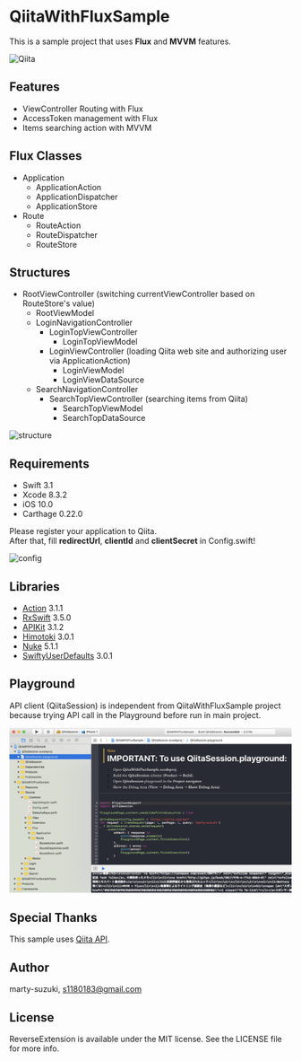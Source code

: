 # QiitaWithFluxSample

This is a sample project that uses **Flux** and **MVVM** features.

![Qiita](./Images/Qiita.gif)

## Features

- ViewController Routing with Flux
- AccessToken management with Flux
- Items searching action with MVVM

## Flux Classes

- Application
  - ApplicationAction
  - ApplicationDispatcher
  - ApplicationStore
- Route
  - RouteAction
  - RouteDispatcher
  - RouteStore

## Structures

- RootViewController (switching currentViewController based on RouteStore's value)
  - RootViewModel
  - LoginNavigationController
    - LoginTopViewController
      - LoginTopViewModel
    - LoginViewController (loading Qiita web site and authorizing user via ApplicationAction)
      - LoginViewModel
      - LoginViewDataSource
  - SearchNavigationController
    - SearchTopViewController (searching items from Qiita)
      - SearchTopViewModel
      - SearchTopDataSource

![structure](./Images/structure.jpeg)

## Requirements

- Swift 3.1
- Xcode 8.3.2
- iOS 10.0
- Carthage 0.22.0

Please register your application to Qiita.  
After that, fill **redirectUrl**, **clientId** and **clientSecret** in Config.swift!

![config](./Images/config.png)

## Libraries

- [Action](https://github.com/RxSwiftCommunity/Action) 3.1.1
- [RxSwift](https://github.com/ReactiveX/RxSwift) 3.5.0
- [APIKit](https://github.com/ishkawa/APIKit) 3.1.2
- [Himotoki](https://github.com/ikesyo/Himotoki) 3.0.1
- [Nuke](https://github.com/kean/Nuke) 5.1.1
- [SwiftyUserDefaults](https://github.com/radex/SwiftyUserDefaults) 3.0.1

## Playground

API client (QiitaSession) is independent from QiitaWithFluxSample project because trying API call in the Playground before run in main project.

![playground](./Images/playground.png)

## Special Thanks

This sample uses [Qiita API](https://qiita.com/api/v2/docs).

## Author

marty-suzuki, s1180183@gmail.com

## License

ReverseExtension is available under the MIT license. See the LICENSE file for more info.
